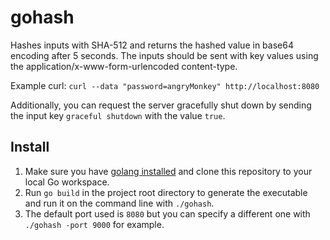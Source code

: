 # gohash
Hashes inputs with SHA-512 and returns the hashed value in base64 encoding after 5 seconds.  The inputs should be sent with key values using the application/x-www-form-urlencoded content-type.

Example curl: `curl --data "password=angryMonkey" http://localhost:8080`

Additionally, you can request the server gracefully shut down by sending the input key `graceful shutdown` with the value `true`.

## Install
1. Make sure you have [golang installed](https://golang.org/dl/) and clone this repository to your local Go workspace.
2. Run `go build` in the project root directory to generate the executable and run it on the command line  with `./gohash`.
3. The default port used is `8080` but you can specify a different one with `./gohash -port 9000` for example.